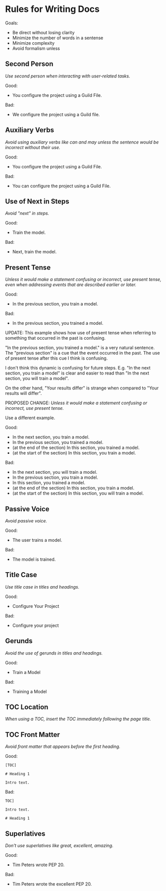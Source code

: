 # Rules for Writing Docs

Goals:

- Be direct without losing clarity
- Minimize the number of words in a sentense
- Minimize complexity
- Avoid formalism unless

## Second Person

*Use second person when interacting with user-related tasks.*

Good:

- You configure the project using a Guild File.

Bad:

- We configure the project using a Guild file.

## Auxiliary Verbs

*Avoid using auxiliary verbs like can and may unless the sentence
would be incorrect without their use.*

Good:

- You configure the project using a Guild File.

Bad:

- You can configure the project using a Guild File.

## Use of Next in Steps

*Avoid "next" in steps.*

Good:

- Train the model.

Bad:

- Next, train the model.

## Present Tense

*Unless it would make a statement confusing or incorrect, use present
tense, even when addressing events that are described earlier or
later.*

Good:

- In the previous section, you train a model.

Bad:

- In the previous section, you trained a model.

UPDATE: This example shows how use of present tense when referring to
something that occurred in the past is confusing.

"In the previous section, you trained a model." is a very natural
sentence. The "previous section" is a cue that the event occurred in
the past. The use of present tense after this cue I think is
confusing.

I don't think this dynamic is confusing for future steps. E.g. "In the
next section, you train a model" is clear and easier to read than "In
the next section, you will train a model".

On the other hand, "Your results differ" is strange when compared to
"Your results will differ".

PROPOSED CHANGE: *Unless it would make a statement confusing or
incorrect, use present tense.*

Use a different example.

Good:

- In the next section, you train a model.
- In the previous section, you trained a model.
- (at the end of the section) In this section, you trained a model.
- (at the start of the section) In this section, you train a model.

Bad:

- In the next section, you will train a model.
- In the previous section, you train a model.
- In this section, you trained a model.
- (at the end of the section) In this section, you train a model.
- (at the start of the section) In this section, you will train a
  model.

## Passive Voice

*Avoid passive voice.*

Good:

- The user trains a model.

Bad:

- The model is trained.

## Title Case

*Use title case in titles and headings.*

Good:

- Configure Your Project

Bad:

- Configure your project

## Gerunds

*Avoid the use of gerunds in titles and headings.*

Good:

- Train a Model

Bad:

- Training a Model

## TOC Location

*When using a TOC, insert the TOC immediately following the page
title.*

## TOC Front Matter

*Avoid front matter that appears before the first heading.*

Good:

```
[TOC]

# Heading 1

Intro text.
```

Bad:

```
TOC]

Intro text.

# Heading 1
```

## Superlatives

*Don't use superlatives like great, excellent, amazing.*

Good:

- Tim Peters wrote PEP 20.

Bad:

- Tim Peters wrote the excellent PEP 20.
